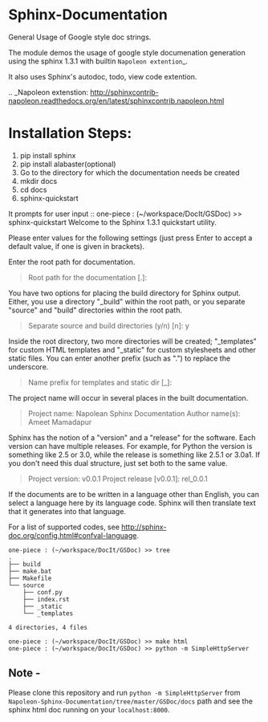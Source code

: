# Sphinx-Documentation
General Usage of Google style doc strings.  

The module demos the usage of google style documenation generation using
the sphinx 1.3.1 with builtin `Napoleon extention`_.

It also uses Sphinx's autodoc, todo, view code extention.

.. _Napoleon extenstion:
   http://sphinxcontrib-napoleon.readthedocs.org/en/latest/sphinxcontrib.napoleon.html
   
   
Installation Steps:
===================

1. pip install sphinx
2. pip install alabaster(optional)
3. Go to the directory for which the documentation needs be created
4. mkdir docs
5. cd docs
6. sphinx-quickstart
 
It prompts for user input
::
one-piece : (~/workspace/DocIt/GSDoc) >> sphinx-quickstart 
Welcome to the Sphinx 1.3.1 quickstart utility.

Please enter values for the following settings (just press Enter to
accept a default value, if one is given in brackets).

Enter the root path for documentation.
> Root path for the documentation [.]: 

You have two options for placing the build directory for Sphinx output.
Either, you use a directory "_build" within the root path, or you separate
"source" and "build" directories within the root path.
> Separate source and build directories (y/n) [n]: y

Inside the root directory, two more directories will be created; "_templates"
for custom HTML templates and "_static" for custom stylesheets and other static
files. You can enter another prefix (such as ".") to replace the underscore.
> Name prefix for templates and static dir [_]: 

The project name will occur in several places in the built documentation.
> Project name: Napolean Sphinx Documentation
> Author name(s): Ameet Mamadapur

Sphinx has the notion of a "version" and a "release" for the
software. Each version can have multiple releases. For example, for
Python the version is something like 2.5 or 3.0, while the release is
something like 2.5.1 or 3.0a1.  If you don't need this dual structure,
just set both to the same value.
> Project version: v0.0.1
> Project release [v0.0.1]: rel_0.0.1

If the documents are to be written in a language other than English,
you can select a language here by its language code. Sphinx will then
translate text that it generates into that language.

For a list of supported codes, see
http://sphinx-doc.org/config.html#confval-language.

    one-piece : (~/workspace/DocIt/GSDoc) >> tree
    .
    ├── build
    ├── make.bat
    ├── Makefile
    └── source
        ├── conf.py
        ├── index.rst
        ├── _static
        └── _templates
    
    4 directories, 4 files

    one-piece : (~/workspace/DocIt/GSDoc) >> make html
    one-piece : (~/workspace/DocIt/GSDoc) >> python -m SimpleHttpServer


Note -
------
Please clone this repository and run `` python -m SimpleHttpServer `` from ``Napoleon-Sphinx-Documentation/tree/master/GSDoc/docs`` path and see the sphinx html doc running on your ``localhost:8000``.
